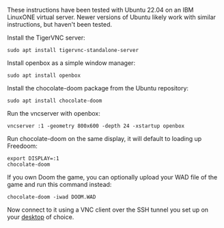 These instructions have been tested with Ubuntu 22.04 on an IBM LinuxONE virtual server. Newer versions of Ubuntu likely work with similar instructions, but haven't been tested.

Install the TigerVNC server:

```
sudo apt install tigervnc-standalone-server
```

Install openbox as a simple window manager:

```
sudo apt install openbox
```

Install the chocolate-doom package from the Ubuntu repository:

```
sudo apt install chocolate-doom
```

Run the vncserver with openbox:

```
vncserver :1 -geometry 800x600 -depth 24 -xstartup openbox
```

Run chocolate-doom on the same display, it will default to loading up Freedoom:

```
export DISPLAY=:1
chocolate-doom
```

If you own Doom the game, you can optionally upload your WAD file of the game and run this command instead:

```
chocolate-doom -iwad DOOM.WAD
```

Now connect to it using a VNC client over the SSH tunnel you set up on your [desktop](../client/) of choice.
